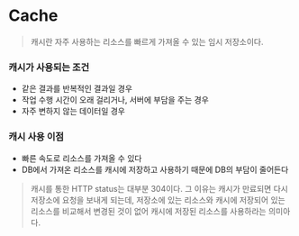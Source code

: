 # Cache

> 캐시란 자주 사용하는 리소스를 빠르게 가져올 수 있는 임시 저장소이다. 

### 캐시가 사용되는 조건
- 같은 결과를 반복적인 결과일 경우
- 작업 수행 시간이 오래 걸리거나, 서버에 부담을 주는 경우
- 자주 변하지 않는 데이터일 경우

### 캐시 사용 이점
- 빠른 속도로 리소스를 가져올 수 있다
- DB에서 가져온 리소스를 캐시에 저장하고 사용하기 때문에 DB의 부담이 줄어든다
 

> 캐시를 통한 HTTP status는 대부분 304이다. 그 이유는 캐시가 만료되면 다시 저장소에 요청을 보내게 되는데, 저장소에 있는 리소스와 캐시에 저장되어 있는 리소스를 비교해서 변경된 것이 없어 캐시에 저장된 리소스를 사용하라는 의미아다.